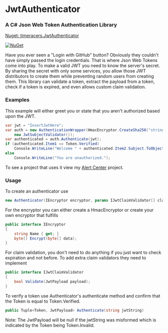 # JwtAuthenticator
### A C# Json Web Token Authentication Library
[Nuget: timeracers.JwtAuthenticator](https://www.nuget.org/packages/timeracers.JwtAuthenticator)

[![NuGet](https://img.shields.io/nuget/v/timeracers.JwtAuthenticator.svg?style=plastic)]()

Have you ever seen a "Login with GitHub" button? Obviously they couldn't have simply passed the login credentials. That is where Json Web Tokens come into play. To make a valid JWT you need to know the server's secret. By sharing the secret with only some services, you allow those JWT distributors to create them while preventing random users from creating them. This library can validate a token, extract the payload from a token, check if a token is expired, and even allows custom claim validation.

### Examples
This example will either greet you or state that you aren't authorized based upon the JWT.
```c#
var jwt = "InsertJwtHere";
var auth = new AuthenticationWrapper(HmacEncryptor.CreateSha256("strings are easier to create then byte arrays"),
    new JwtSubjectValidator());
var authenticated = auth.Authenticate(jwt);
if (authenticated.Item1 == Token.Verified)
    Console.WriteLine("Welcome " + authenticated.Item2.Subject.ToObject<string>());
else
    Console.WriteLine("You are unauthorized.");
```

To see a project that uses it view my [Alert Center](https://github.com/timeracers/AlertCenter) project.

### Usage
To create an authenticator use
```c#
new Authenticator(IEncryptor encryptor, params IJwtClaimValidator[] claimValidaters)
```
For the encryptor you can either create a HmacEncryptor or create your own encryptor that fulfills
```c#
public interface IEncryptor
{
    string Name { get; }
    byte[] Encrypt(byte[] data);
}
```
For claim validation, you don't need to do anything if you just want to check expiration and not before.
To add extra claim validators they need to implement
```c#
public interface IJwtClaimValidator
{
    bool Validate(JwtPayload payload);
}
```

To verify a token use Authenticator's authenticate method and confirm that the Token is equal to Token.Verified.
```c#
public Tuple<Token, JwtPayload> Authenticate(string jwtString)
```
Note: The JwtPayload will be null if the jwtString was misformed which is indicated by the Token being Token.Invalid.
